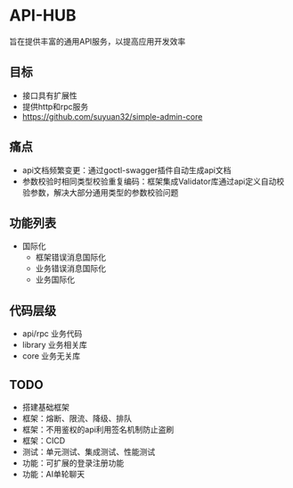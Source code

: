 # API-HUB

旨在提供丰富的通用API服务，以提高应用开发效率

## 目标

- 接口具有扩展性
- 提供http和rpc服务
- https://github.com/suyuan32/simple-admin-core

## 痛点

- api文档频繁变更：通过goctl-swagger插件自动生成api文档
- 参数校验时相同类型校验重复编码：框架集成Validator库通过api定义自动校验参数，解决大部分通用类型的参数校验问题

## 功能列表

- 国际化
  - 框架错误消息国际化
  - 业务错误消息国际化
  - 业务国际化

## 代码层级

- api/rpc 业务代码
- library 业务相关库
- core 业务无关库

## TODO

- 搭建基础框架
- 框架：熔断、限流、降级、排队
- 框架：不用鉴权的api利用签名机制防止盗刷
- 框架：CICD
- 测试：单元测试、集成测试、性能测试
- 功能：可扩展的登录注册功能
- 功能：AI单轮聊天
